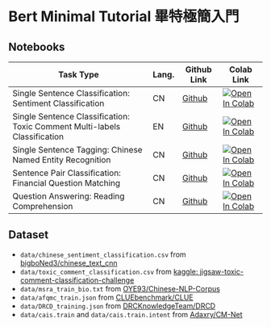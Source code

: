 # Bert Minimal Tutorial 畢特極簡入門

## Notebooks

| Task Type | Lang. | Github Link | Colab Link |
|--|--|--|--|
|Single Sentence Classification: Sentiment Classification|CN|[Github](./notebooks/chinese_sentiment_classification.ipynb)|<a href="https://colab.research.google.com/github/GitYCC/bert-minimal-tutorial/blob/master/notebooks/chinese_sentiment_classification.ipynb" target="_blank"><img src="https://colab.research.google.com/assets/colab-badge.svg" alt="Open In Colab"/></a>|
|Single Sentence Classification: Toxic Comment Multi-labels Classification|EN|[Github](./notebooks/toxic_comment_classification.ipynb)|<a href="https://colab.research.google.com/github/GitYCC/bert-minimal-tutorial/blob/master/notebooks/toxic_comment_classification.ipynb" target="_blank"><img src="https://colab.research.google.com/assets/colab-badge.svg" alt="Open In Colab"/></a>|
|Single Sentence Tagging: Chinese Named Entity Recognition|CN|[Github](./notebooks/chinese_ner.ipynb)|<a href="https://colab.research.google.com/github/GitYCC/bert-minimal-tutorial/blob/master/notebooks/chinese_ner.ipynb" target="_blank"><img src="https://colab.research.google.com/assets/colab-badge.svg" alt="Open In Colab"/></a>|
|Sentence Pair Classification: Financial Question Matching|CN|[Github](./notebooks/financial_question_matching.ipynb)|<a href="https://colab.research.google.com/github/GitYCC/bert-minimal-tutorial/blob/master/notebooks/financial_question_matching.ipynb" target="_blank"><img src="https://colab.research.google.com/assets/colab-badge.svg" alt="Open In Colab"/></a>|
|Question Answering: Reading Comprehension|CN|[Github](./notebooks/chinese_qa.ipynb)|<a href="https://colab.research.google.com/github/GitYCC/bert-minimal-tutorial/blob/master/notebooks/chinese_qa.ipynb" target="_blank"><img src="https://colab.research.google.com/assets/colab-badge.svg" alt="Open In Colab"/></a>|


## Dataset

- `data/chinese_sentiment_classification.csv` from [bigboNed3/chinese_text_cnn](https://github.com/bigboNed3/chinese_text_cnn)
- `data/toxic_comment_classification.csv` from [kaggle: jigsaw-toxic-comment-classification-challenge](https://www.kaggle.com/c/jigsaw-toxic-comment-classification-challenge/data?select=train.csv.zip)
- `data/msra_train_bio.txt` from [OYE93/Chinese-NLP-Corpus](https://github.com/OYE93/Chinese-NLP-Corpus)
- `data/afqmc_train.json` from [CLUEbenchmark/CLUE](https://github.com/CLUEbenchmark/CLUE)
- `data/DRCD_training.json` from [DRCKnowledgeTeam/DRCD](https://github.com/DRCKnowledgeTeam/DRCD)
- `data/cais.train` and `data/cais.train.intent` from [Adaxry/CM-Net](https://github.com/Adaxry/CM-Net)

